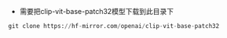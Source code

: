 * 需要把clip-vit-base-patch32模型下载到此目录下

```py
git clone https://hf-mirror.com/openai/clip-vit-base-patch32
```
